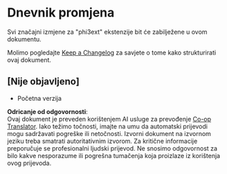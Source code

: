 <!--
CO_OP_TRANSLATOR_METADATA:
{
  "original_hash": "dbb0b6218ce5f9cf0ede8f4201f6ad58",
  "translation_date": "2025-07-16T16:32:20+00:00",
  "source_file": "code/07.Lab/01/AIPC/extensions/phi3ext/CHANGELOG.md",
  "language_code": "hr"
}
-->
# Dnevnik promjena

Svi značajni izmjene za "phi3ext" ekstenzije bit će zabilježene u ovom dokumentu.

Molimo pogledajte [Keep a Changelog](http://keepachangelog.com/) za savjete o tome kako strukturirati ovaj dokument.

## [Nije objavljeno]

- Početna verzija

**Odricanje od odgovornosti**:  
Ovaj dokument je preveden korištenjem AI usluge za prevođenje [Co-op Translator](https://github.com/Azure/co-op-translator). Iako težimo točnosti, imajte na umu da automatski prijevodi mogu sadržavati pogreške ili netočnosti. Izvorni dokument na izvornom jeziku treba smatrati autoritativnim izvorom. Za kritične informacije preporučuje se profesionalni ljudski prijevod. Ne snosimo odgovornost za bilo kakve nesporazume ili pogrešna tumačenja koja proizlaze iz korištenja ovog prijevoda.